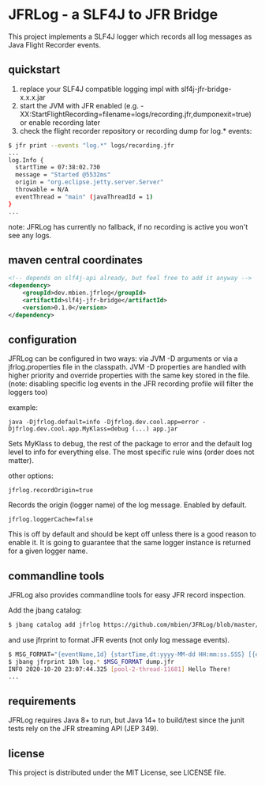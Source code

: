 # JFRLog - a SLF4J to JFR Bridge
This project implements a SLF4J logger which records all log messages as Java Flight Recorder events.


## quickstart
1. replace your SLF4J compatible logging impl with slf4j-jfr-bridge-x.x.x.jar
2. start the JVM with JFR enabled (e.g. -XX:StartFlightRecording=filename=logs/recording.jfr,dumponexit=true)
   or enable recording later
3. check the flight recorder repository or recording dump for log.* events:

```bash
$ jfr print --events "log.*" logs/recording.jfr
...
log.Info {
  startTime = 07:38:02.730
  message = "Started @5532ms"
  origin = "org.eclipse.jetty.server.Server"
  throwable = N/A
  eventThread = "main" (javaThreadId = 1)
}
...
```
note: JFRLog has currently no fallback, if no recording is active you won't see any logs.

## maven central coordinates
```xml
<!-- depends on slf4j-api already, but feel free to add it anyway -->
<dependency>
    <groupId>dev.mbien.jfrlog</groupId>
    <artifactId>slf4j-jfr-bridge</artifactId>
    <version>0.1.0</version>
</dependency>
```

## configuration
JFRLog can be configured in two ways: via JVM -D arguments or via a jfrlog.properties
file in the classpath. JVM -D properties are handled with higher priority and override
properties with the same key stored in the file.
(note: disabling specific log events in the JFR recording profile will filter the loggers too)

example:
```
java -Djfrlog.default=info -Djfrlog.dev.cool.app=error -Djfrlog.dev.cool.app.MyKlass=debug (...) app.jar
```
Sets MyKlass to debug, the rest of the package to error and the default log level
to info for everything else. The most specific rule wins (order does not matter).


other options:
```
jfrlog.recordOrigin=true
```
Records the origin (logger name) of the log message. Enabled by default.

```
jfrlog.loggerCache=false
```
This is off by default and should be kept off unless there is a good reason to enable
it. It is going to guarantee that the same logger instance is returned for a given
logger name.


## commandline tools
JFRLog also provides commandline tools for easy JFR record inspection.

Add the jbang catalog:
```bash
$ jbang catalog add jfrlog https://github.com/mbien/JFRLog/blob/master/cli/jbang-catalog.json
```

and use jfrprint to format JFR events (not only log message events).
```bash
$ MSG_FORMAT="{eventName,1d} {startTime,dt:yyyy-MM-dd HH:mm:ss.SSS} [{eventThread.javaName}] {origin,0d}: {message}"
$ jbang jfrprint 10h log.* $MSG_FORMAT dump.jfr
INFO 2020-10-20 23:07:44.325 [pool-2-thread-11681] Hello There!
...
```

## requirements
JFRLog requires Java 8+ to run, but Java 14+ to build/test since the junit tests rely on the JFR
streaming API (JEP 349).

## license
This project is distributed under the MIT License, see LICENSE file.

